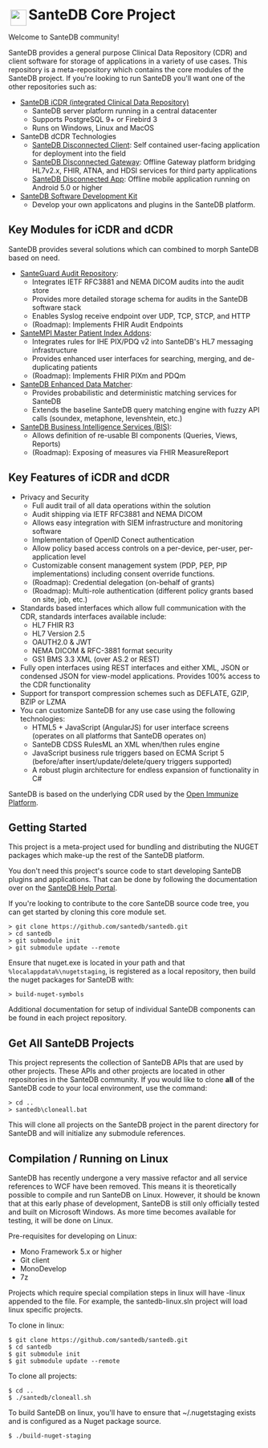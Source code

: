 # <img src="http://santesuite.org/assets/img/logo.png" height="32px" style="float:left; padding:4px; margin-top:3px" /> SanteDB Core Project

Welcome to SanteDB community! 

SanteDB provides a general purpose Clinical Data Repository (CDR) and client software for storage of applications in a variety of 
use cases. This repository is a meta-repository which contains the core modules of the SanteDB project. If you're looking to run 
SanteDB you'll want one of the other repositories such as:

* [SanteDB iCDR (integrated Clinical Data Repository)](https://github.com/santedb/santedb-server)
    * SanteDB server platform running in a central datacenter
    * Supports PostgreSQL 9+ or Firebird 3
    * Runs on Windows, Linux and MacOS
* SanteDB dCDR Technologies
    * [SanteDB Disconnected Client](https://github.com/santedb/santedb-dcc): Self contained user-facing application for deployment into the field
    * [SanteDB Disconnected Gateway](https://github.com/santedb/santedb-dcg): Offline Gateway platform bridging HL7v2.x, FHIR, ATNA, and HDSI services for third party applications
    * [SanteDB Disconnected App](https://github.com/santedb/santedb-dc-android): Offline mobile application running on Android 5.0 or higher
* [SanteDB Software Development Kit](https://github.com/santedb/santedb-sdk) 
    * Develop your own applicatons and plugins in the SanteDB platform.

## Key Modules for iCDR and dCDR

SanteDB provides several solutions which can combined to morph SanteDB based on need.

* [SanteGuard Audit Repository](https://github.com/santedb/santeguard): 
  * Integrates IETF RFC3881 and NEMA DICOM audits into the audit store
  * Provides more detailed storage schema for audits in the SanteDB software stack
  * Enables Syslog receive endpoint over UDP, TCP, STCP, and HTTP
  * (Roadmap): Implements FHIR Audit Endpoints
* [SanteMPI Master Patient Index Addons](https://github.com/santedb/santempi):
  * Integrates rules for IHE PIX/PDQ v2 into SanteDB's HL7 messaging infrastructure
  * Provides enhanced user interfaces for searching, merging, and de-duplicating patients
  * (Roadmap): Implements FHIR PIXm and PDQm 
 * [SanteDB Enhanced Data Matcher](https://github.com/santedb/santedb-match):
   * Provides probabilistic and deterministic matching services for SanteDB
   * Extends the baseline SanteDB query matching engine with fuzzy API calls (soundex, metaphone, levenshtein, etc.)
 * [SanteDB Business Intelligence Services (BIS)](https://github.com/santedb/santedb-bis):
   * Allows definition of re-usable BI components (Queries, Views, Reports)
   * (Roadmap): Exposing of measures via FHIR MeasureReport

## Key Features of iCDR and dCDR

* Privacy and Security
  * Full audit trail of all data operations within the solution
  * Audit shipping via IETF RFC3881 and NEMA DICOM
  * Allows easy integration with SIEM infrastructure and monitoring software
  * Implementation of OpenID Conect authentication
  * Allow policy based access controls on a per-device, per-user, per-application level
  * Customizable consent management system (PDP, PEP, PIP implementations) including consent override functions.
  * (Roadmap): Credential delegation (on-behalf of grants)
  * (Roadmap): Multi-role authentication (different policy grants based on site, job, etc.)
* Standards based interfaces which allow full communication with the CDR, standards interfaces available include:
  * HL7 FHIR R3
  * HL7 Version 2.5
  * OAUTH2.0 & JWT
  * NEMA DICOM & RFC-3881 format security
  * GS1 BMS 3.3 XML (over AS.2 or REST)
* Fully open interfaces using REST interfaces and either XML, JSON or condensed JSON for view-model applications. Provides 100% access to the CDR functionality
* Support for transport compression schemes such as DEFLATE, GZIP, BZIP or LZMA
* You can customize SanteDB for any use case using the following technologies:
  * HTML5 + JavaScript (AngularJS) for user interface screens (operates on all platforms that SanteDB operates on)
  * SanteDB CDSS RulesML an XML when/then rules engine
  * JavaScript business rule triggers based on ECMA Script 5 (before/after insert/update/delete/query triggers supported)
  * A robust plugin architecture for endless expansion of functionality in C#

SanteDB is based on the underlying CDR used by the [Open Immunize Platform](http://openiz.org).

## Getting Started

This project is a meta-project used for bundling and distributing the NUGET packages which make-up the rest of the SanteDB platform.

You don't need this project's source code to start developing SanteDB plugins and applications. That can be done by following the documentation
over on the [SanteDB Help Portal](https://help.santesuite.org/ops/santedb/santedb).

If you're looking to contribute to the core SanteDB source code tree, you can get started by cloning this core module set.

```
> git clone https://github.com/santedb/santedb.git
> cd santedb
> git submodule init
> git submodule update --remote
```

Ensure that nuget.exe is located in your path and that ```%localappdata%\nugetstaging```, is registered as a local repository, 
then build the nuget packages for SanteDB with:

```
> build-nuget-symbols
```

Additional documentation for setup of individual SanteDB components can be found in each project repository.

## Get All SanteDB Projects

This project represents the collection of SanteDB APIs that are used by other projects. These APIs and other projects are located in other repositories in the SanteDB community.
If you would like to clone **all** of the SanteDB code to your local environment, use the command:

```
> cd ..
> santedb\cloneall.bat
```

This will clone all projects on the SanteDB project in the parent directory for SanteDB and will initialize any submodule references. 

## Compilation / Running on Linux

SanteDB has recently undergone a very massive refactor and all service references to WCF have been removed. This means it is theoretically 
possible to compile and run SanteDB on Linux. However, it should be known that at this early phase of development, SanteDB
is still only officially tested and built on Microsoft Windows. As more time becomes available for testing, it will be done 
on Linux.

Pre-requisites for developing on Linux:
* Mono Framework 5.x or higher
* Git client
* MonoDevelop 
* 7z

Projects which require special compilation steps in linux will have -linux appended to the file. For example, the 
santedb-linux.sln project will load linux specific projects.

To clone in linux:

```
$ git clone https://github.com/santedb/santedb.git
$ cd santedb
$ git submodule init
$ git submodule update --remote
```

To clone all projects:

```
$ cd ..
$ ./santedb/cloneall.sh
```

To build SanteDB on linux, you'll have to ensure that ~/.nugetstaging exists and is configured as a Nuget package source.

```
$ ./build-nuget-staging
```